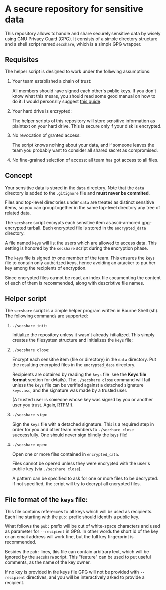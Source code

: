 A secure repository for sensitive data
======================================

This repository allows to handle and share securely sensitive data by
wisely using GNU Privacy Guard (GPG).  It consists of a simple directory
structure and a shell script named `secshare`, which is a simple GPG
wrapper.

Requisites
----------

The helper script is designed to work under the following assumptions:

 1. Your team established a chain of trust:
 
    All members should have signed each other's public keys.  If you don't
    know what this means, you should read some good manual on how to do
    it: I would personally suggest [this guide][futureboy].

 2. Your hard drive is encrypted:

    The helper scripts of this repository will store sensitive information
    as plaintext on your hard drive. This is secure only if your disk is
    encrypted.

 3. No revocation of granted access:

    The script knows nothing about your data, and if someone leaves the
    team you probably want to consider all shared secret as compromised.

 4. No fine-grained selection of access: all team has got access to all
    files.

[futureboy]: http://futureboy.us/pgp.html

Concept
-------

Your sensitive data is stored in the `data` directory.  Note that the
`data` directory is added to the `.gitignore` file and **must never be
commited**.

Files and top-level directories under `data` are treated as distinct
sensitive items, so you can group together in the same top-level directory
any tree of related data.

The `secshare` script encrypts each sensitive item as ascii-armored
gpg-encrypted tarball. Each encrypted file is stored in the
`encrypted_data` directory.

A file named `keys` will list the users which are allowed to access data.
This setting is honored by the `secshare` script during the encryption
phase.

The `keys` file is signed by one member of the team. This ensures
the `keys` file to contain only authorized keys, hence avoiding an
attacker to put her key among the recipients of encryption.

Since encrypted files cannot be read, an index file documenting the
content of each of them is recommended, along with descriptive file names.

Helper script
-------------

The `secshare` script is a simple helper program written in Bourne Shell
(sh). The following commands are supported:

 1. `./secshare init`:

    Initialize the repository unless it wasn't already initialized. This
    simply creates the filesystem structure and initializes the `keys`
    file;

 2. `./secshare close`:

    Encrypt each sensitive item (file or directory) in the `data`
    directory. Put the resulting encrypted files in the `encrypted_data`
    directory.

    Recipients are obtained by reading the `keys` file (see the **Keys
    file format** section for details). The `./secshare close` command
    will fail unless the `keys` file can be verified against a detached
    signature `keys.asc`, and the signature was made by a trusted user.

    (A trusted user is someone whose key was signed by you or another
    user you trust. Again, [RTFM][futureboy]!).

 3. `./secshare sign`:

    Sign the `keys` file with a detached signature. This is a required
    step in order for you and other team members to `./secshare close`
    successfully.  One should never sign blindly the `keys` file!

 4. `./secshare open`:

    Open one or more files contained in `encrypted_data`.

    Files cannot be opened unless they were encrypted with the user's
    public key (via `./secshare close`).

    A pattern can be specified to ask for one or more files to be
    decrypted. If not specified, the script will try to decrypt all
    encrypted files.

File format of the `keys` file:
-------------------------------

This file contains references to all keys which will be used as
recipients. Each line starting with the `pub:` prefix should identify a
public key.

What follows the `pub:` prefix will be cut of white-space characters and
used as parameter for `--recipient` in GPG. In other words the short id of
the key or an email address will work fine, but the full key fingerprint
is recommended.

Besides the `pub:` lines, this file can contain arbitrary text, which will
be ignored by the `secshare` script. This "feature" can be used to put
useful comments, as the name of the key owner.

If no key is provided in the keys file GPG will not be provided with
`--recipient` directives, and you will be interactively asked to provide a
recipient.
